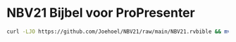 # NBV21 Bijbel voor ProPresenter

```sh
curl -LJO https://github.com/Joehoel/NBV21/raw/main/NBV21.rvbible && mv ./NBV21.rvbible "/Library/Application Support/RenewedVision/RVBibles/v2/"
```

